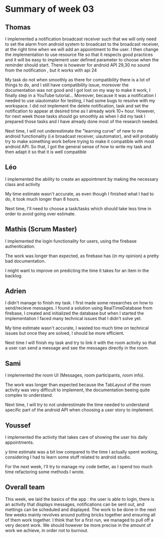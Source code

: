 # Summary of week 03 

## Thomas
I implemented a notification broadcast receiver such that we will only need to set the alarm from android system to broadcast to the broadcast receiver, at the right time when we will add an appointment to the user. I then change the implementation to use resource file so that it respects good practices and it will be easy to implement user defined parameter to choose when the reminder should start. There is however for android API 29,30 no sound from the notification , but it works with api 24

My task do not when smoothly as there for compatibility there is a lot of things to do, and I still have compatibility issue, moreover the documentation was not good and I got lost on my way to make it work, I finally step in a YouTube tutorial... Moreover, because it was a notification I needed to use uiautomator for testing, I had some bugs to resolve with my workspace. I did not implement the delete notification, task and set the notification to appear at desired time as I already work 10+ hour. However, for next week those tasks should go smoothly as when I did my task I prepared those tasks and I have already done most of the research needed.

Next time, I will not underestimate the "learning curve" of new to me android functionality (i.e broadcast receiver, uiautomator), and will probably try to make something work before trying to make it compatible with most android API. So that, I got the general sense of how to write my task and then adapt it so that it is well compatible
## Léo
I implemented the ability to create an appointment by making the necessary class and activity

My time estimate wasn't accurate, as even though I finished what I had to do, it took much longer than 8 hours. 

Next time, I'll need to choose a task/tasks which should take less time in order to avoid going over estimate.
## Mathis (Scrum Master)
I implemented the login functionality for users, using the firebase authentication. 

The work was longer than expected, as firebase has (in my opinion) a pretty bad documentation.

I might want to improve on predicting the time it takes for an item in the backlog.
## Adrien
I didn't manage to finish my task. I first made some researches on how to send/recieve messages. I found a solution using RealTimeDatabase from firebase, I created and initialized the database but when I started the implementation I faced many technical issues that I didn't solve yet.

My time estimate wasn't accurate, I wasted too much time on technical issues but once they are solved, I should be more efficient.

Next time I will finish my task and try to link it with the room activity so that a user can send a message and see the messages directly in the room.
## Sami
I implemented the room UI (Messages, room participants, room info). 

The work was longer than expected because the TabLayout of the room activity was very difficult to implement, the documentation beeing quite complex to understand.

Next time, I will try to not underestimate the time needed to understand specific part of the android API when choosing a user story to implement. 
## Youssef
I implemented the activity that takes care of showing the user his daily appointments.

y time estimate was a bit low compared to the time I actually spent working, considering I had to learn some stuff related to android studio.

For the next week, I'll try to manage my code better, as I spend too much time refactoring some methods I wrote.
## Overall team
This week, we laid the basics of the app : the user is able to login, there is an activity that displays messages, notifications can be sent out, and mettings can be scheduled and displayed.
The work to be done in the next few weeks mainly revolves around putting bricks together and ensuring all of them work together.
I think that for a first run, we managed to pull off a very decent work. We should however be more precise in the amount of work we achieve, in order not to burnout.
